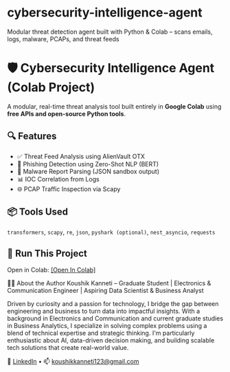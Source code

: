 # cybersecurity-intelligence-agent
Modular threat detection agent built with Python &amp; Colab – scans emails, logs, malware, PCAPs, and threat feeds

# 🛡️ Cybersecurity Intelligence Agent (Colab Project)

A modular, real-time threat analysis tool built entirely in **Google Colab** using **free APIs and open-source Python tools**.

## 🔍 Features

- ✅ Threat Feed Analysis using AlienVault OTX
- 📧 Phishing Detection using Zero-Shot NLP (BERT)
- 📁 Malware Report Parsing (JSON sandbox output)
- 📊 IOC Correlation from Logs
- 🌐 PCAP Traffic Inspection via Scapy

## 📦 Tools Used
`transformers`, `scapy`, `re`, `json`, `pyshark (optional)`, `nest_asyncio`, `requests`

## 🚀 Run This Project
Open in Colab: [[Open In Colab]](https://colab.research.google.com/drive/1O7ySZzb2gf2cb24fuCxuI958X8sexBPo?usp=sharing)

👨‍💻 About the Author
Koushik Kanneti – Graduate Student | Electronics & Communication Engineer | Aspiring Data Scientist & Business Analyst

Driven by curiosity and a passion for technology, I bridge the gap between engineering and business to turn data into impactful insights. With a background in Electronics and Communication and current graduate studies in Business Analytics, I specialize in solving complex problems using a blend of technical expertise and strategic thinking. I'm particularly enthusiastic about AI, data-driven decision making, and building scalable tech solutions that create real-world value.

🔗 [LinkedIn]([https://www.linkedin.com/in/YOUR-LINKEDIN](https://www.linkedin.com/in/koushik-k-796900202/)) • 📫 koushikkanneti123@gmail.com


